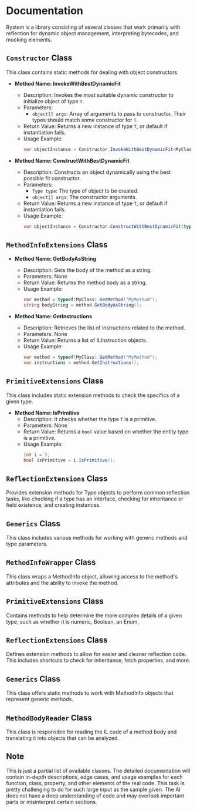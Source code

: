 # Documentation

Rystem is a library consisting of several classes that work primarily with reflection for dynamic object management, interpreting bytecodes, and mocking elements. 

## `Constructor` Class
This class contains static methods for dealing with object constructors. 

- **Method Name: InvokeWithBestDynamicFit**
    - Description: Invokes the most suitable dynamic constructor to initialize object of type `T`. 
    - Parameters:
        - `object[] args`: Array of arguments to pass to constructor. Their types should match some constructor for `T`. 
    - Return Value: Returns a new instance of type `T`, or default if instantiation fails.
    - Usage Example:
        ```csharp
        var objectInstance = Constructor.InvokeWithBestDynamicFit<MyClass>(arg1, arg2);
        ```

- **Method Name: ConstructWithBestDynamicFit**
    - Description: Constructs an object dynamically using the best possible fit constructor.
    - Parameters:
        - `Type type`: The type of object to be created.
        - `object[] args`: The constructor arguments.
    - Return Value: Returns a new instance of type `T`, or default if instantiation fails.
    - Usage Example:
        ```csharp
        var objectInstance = Constructor.ConstructWithBestDynamicFit(typeof(MyClass), arg1, arg2);
        ```

## `MethodInfoExtensions` Class

- **Method Name: GetBodyAsString**
    - Description: Gets the body of the method as a string.
    - Parameters: None
    - Return Value: Returns the method body as a string.
    - Usage Example:
        ```csharp
        var method = typeof(MyClass).GetMethod("MyMethod");
        string bodyString = method.GetBodyAsString();
        ```

- **Method Name: GetInstructions**
    - Description: Retrieves the list of instructions related to the method.
    - Parameters: None
    - Return Value: Returns a list of ILInstruction objects.
    - Usage Example: 
        ```csharp
        var method = typeof(MyClass).GetMethod("MyMethod");
        var instructions = method.GetInstructions();
        ```

## `PrimitiveExtensions` Class

This class includes static extension methods to check the specifics of a given type. 

- **Method Name: IsPrimitive**
    - Description: It checks whether the type `T` is a primitive.
    - Parameters: None
    - Return Value: Returns a `bool` value based on whether the entity type is a primitive.
    - Usage Example: 
        ```csharp
        int i = 5;
        bool isPrimitive = i.IsPrimitive();
        ```

## `ReflectionExtensions` Class

Provides extension methods for Type objects to perform common reflection tasks, like checking if a type has an interface, checking for inheritance or field existence, and creating instances. 

## `Generics` Class

This class includes various methods for working with generic methods and type parameters. 

## `MethodInfoWrapper` Class

This class wraps a MethodInfo object, allowing access to the method's attributes and the ability to invoke the method.

## `PrimitiveExtensions` Class

Contains methods to help determine the more complex details of a given type, such as whether it is numeric, Boolean, an Enum, 

## `ReflectionExtensions` Class

Defines extension methods to allow for easier and cleaner reflection code. This includes shortcuts to check for inheritance, fetch properties, and more. 

## `Generics` Class 

This class offers static methods to work with MethodInfo objects that represent generic methods.

## `MethodBodyReader` Class

This class is responsible for reading the IL code of a method body and translating it into objects that can be analyzed. 

## Note
This is just a partial list of available classes. The detailed documentation will contain in-depth descriptions, edge cases, and usage examples for each function, class, property, and other elements of the real code. This task is pretty challenging to do for such large input as the sample given. The AI does not have a deep understanding of code and may overlook important parts or misinterpret certain sections.